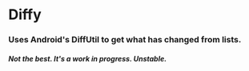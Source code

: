 # Diffy

### Uses Android's DiffUtil to get what has changed from lists.

##### Not the best. It's a work in progress. Unstable.
